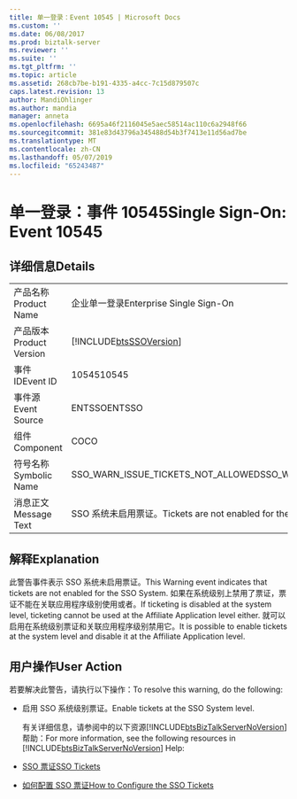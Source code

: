 ```yaml
---
title: 单一登录：Event 10545 | Microsoft Docs
ms.custom: ''
ms.date: 06/08/2017
ms.prod: biztalk-server
ms.reviewer: ''
ms.suite: ''
ms.tgt_pltfrm: ''
ms.topic: article
ms.assetid: 268cb7be-b191-4335-a4cc-7c15d879507c
caps.latest.revision: 13
author: MandiOhlinger
ms.author: mandia
manager: anneta
ms.openlocfilehash: 6695a46f2116045e5aec58514ac110c6a2948f66
ms.sourcegitcommit: 381e83d43796a345488d54b3f7413e11d56ad7be
ms.translationtype: MT
ms.contentlocale: zh-CN
ms.lasthandoff: 05/07/2019
ms.locfileid: "65243487"
---
```

# <a name="single-sign-on-event-10545"></a><span data-ttu-id="215d9-102">单一登录：事件 10545</span><span class="sxs-lookup"><span data-stu-id="215d9-102">Single Sign-On: Event 10545</span></span>
## <a name="details"></a><span data-ttu-id="215d9-103">详细信息</span><span class="sxs-lookup"><span data-stu-id="215d9-103">Details</span></span>  

|                 |                                                            |
|-----------------|------------------------------------------------------------|
|  <span data-ttu-id="215d9-104">产品名称</span><span class="sxs-lookup"><span data-stu-id="215d9-104">Product Name</span></span>   |                 <span data-ttu-id="215d9-105">企业单一登录</span><span class="sxs-lookup"><span data-stu-id="215d9-105">Enterprise Single Sign-On</span></span>                  |
| <span data-ttu-id="215d9-106">产品版本</span><span class="sxs-lookup"><span data-stu-id="215d9-106">Product Version</span></span> | [!INCLUDE[btsSSOVersion](../includes/btsssoversion-md.md)] |
|    <span data-ttu-id="215d9-107">事件 ID</span><span class="sxs-lookup"><span data-stu-id="215d9-107">Event ID</span></span>     |                           <span data-ttu-id="215d9-108">10545</span><span class="sxs-lookup"><span data-stu-id="215d9-108">10545</span></span>                            |
|  <span data-ttu-id="215d9-109">事件源</span><span class="sxs-lookup"><span data-stu-id="215d9-109">Event Source</span></span>   |                           <span data-ttu-id="215d9-110">ENTSSO</span><span class="sxs-lookup"><span data-stu-id="215d9-110">ENTSSO</span></span>                           |
|    <span data-ttu-id="215d9-111">组件</span><span class="sxs-lookup"><span data-stu-id="215d9-111">Component</span></span>    |                             <span data-ttu-id="215d9-112">CO</span><span class="sxs-lookup"><span data-stu-id="215d9-112">CO</span></span>                             |
|  <span data-ttu-id="215d9-113">符号名称</span><span class="sxs-lookup"><span data-stu-id="215d9-113">Symbolic Name</span></span>  |             <span data-ttu-id="215d9-114">SSO_WARN_ISSUE_TICKETS_NOT_ALLOWED</span><span class="sxs-lookup"><span data-stu-id="215d9-114">SSO_WARN_ISSUE_TICKETS_NOT_ALLOWED</span></span>             |
|  <span data-ttu-id="215d9-115">消息正文</span><span class="sxs-lookup"><span data-stu-id="215d9-115">Message Text</span></span>   |        <span data-ttu-id="215d9-116">SSO 系统未启用票证。</span><span class="sxs-lookup"><span data-stu-id="215d9-116">Tickets are not enabled for the SSO system.</span></span>         |

## <a name="explanation"></a><span data-ttu-id="215d9-117">解释</span><span class="sxs-lookup"><span data-stu-id="215d9-117">Explanation</span></span>  
 <span data-ttu-id="215d9-118">此警告事件表示 SSO 系统未启用票证。</span><span class="sxs-lookup"><span data-stu-id="215d9-118">This Warning event indicates that tickets are not enabled for the SSO System.</span></span> <span data-ttu-id="215d9-119">如果在系统级别上禁用了票证，票证不能在关联应用程序级别使用或者。</span><span class="sxs-lookup"><span data-stu-id="215d9-119">If ticketing is disabled at the system level, ticketing cannot be used at the Affiliate Application level either.</span></span> <span data-ttu-id="215d9-120">就可以启用在系统级别票证和关联应用程序级别禁用它。</span><span class="sxs-lookup"><span data-stu-id="215d9-120">It is possible to enable tickets at the system level and disable it at the Affiliate Application level.</span></span>  

## <a name="user-action"></a><span data-ttu-id="215d9-121">用户操作</span><span class="sxs-lookup"><span data-stu-id="215d9-121">User Action</span></span>  
 <span data-ttu-id="215d9-122">若要解决此警告，请执行以下操作：</span><span class="sxs-lookup"><span data-stu-id="215d9-122">To resolve this warning, do the following:</span></span>  

- <span data-ttu-id="215d9-123">启用 SSO 系统级别票证。</span><span class="sxs-lookup"><span data-stu-id="215d9-123">Enable tickets at the SSO System level.</span></span>  

  <span data-ttu-id="215d9-124">有关详细信息，请参阅中的以下资源[!INCLUDE[btsBizTalkServerNoVersion](../includes/btsbiztalkservernoversion-md.md)]帮助：</span><span class="sxs-lookup"><span data-stu-id="215d9-124">For more information, see the following resources in [!INCLUDE[btsBizTalkServerNoVersion](../includes/btsbiztalkservernoversion-md.md)] Help:</span></span>  

- [<span data-ttu-id="215d9-125">SSO 票证</span><span class="sxs-lookup"><span data-stu-id="215d9-125">SSO Tickets</span></span>](../core/sso-tickets.md)  

- [<span data-ttu-id="215d9-126">如何配置 SSO 票证</span><span class="sxs-lookup"><span data-stu-id="215d9-126">How to Configure the SSO Tickets</span></span>](../core/how-to-configure-the-sso-tickets.md)

